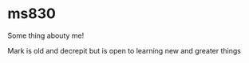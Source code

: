 # ms830

Some thing abouty me!

Mark is old and decrepit but is open to learning new and greater things 

